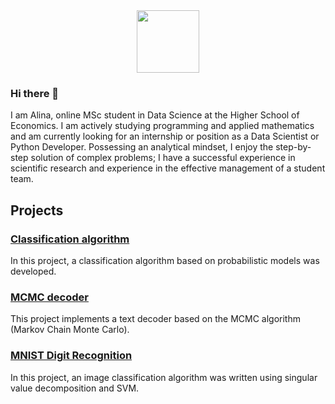<div id="header" align="center">
  <img src="https://media.giphy.com/media/SUcApSWjPwQMARvcM8/giphy.gif" width="100"/>
</div>

### Hi there 👋 
I am Alina, online MSc student in Data Science at the Higher School of Economics. I am actively studying programming and applied mathematics and am currently looking for an internship or position as a Data Scientist or Python Developer.
Possessing an analytical mindset, I enjoy the step-by-step solution of complex problems; I have a successful experience in scientific research and experience in the effective management of a student team.

## Projects

### <a href="https://github.com/noskovalina/Classification_algorithm/blob/main/Classification%20algorithm.ipynb">Classification algorithm</a>
In this project, a classification algorithm based on probabilistic models was developed.


### <a href="https://github.com/noskovalina/MCMC_decoder/blob/main/MCMC%20decoder.ipynb">MCMC decoder</a>
This project implements a text decoder based on the MCMC algorithm (Markov Chain Monte Carlo).


### <a href="https://github.com/noskovalina/MNIST_Digit_Recognition/blob/main/MNIST%20Digit%20Recognition.ipynb">MNIST Digit Recognition</a>
In this project, an image classification algorithm was written using singular value decomposition and SVM.



<!--
**noskovalina/noskovalina** is a ✨ _special_ ✨ repository because its `README.md` (this file) appears on your GitHub profile.

Here are some ideas to get you started:

- 🔭 I’m currently working on ...
- 🌱 I’m currently learning ...
- 👯 I’m looking to collaborate on ...
- 🤔 I’m looking for help with ...
- 💬 Ask me about ...
- 📫 How to reach me: ...
- 😄 Pronouns: ...
- ⚡ Fun fact: ...
-->
